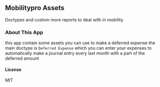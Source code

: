 ## Mobilitypro Assets

Doctypes and custom more reports to deal with in mobility


### About This App
this app contain some assets you can use to make a deferred expense
the main doctype is `Deferred Expense` which you can enter your expenses to automatically make a journal entry every last month with a part of the deferred amount

#### License

MIT